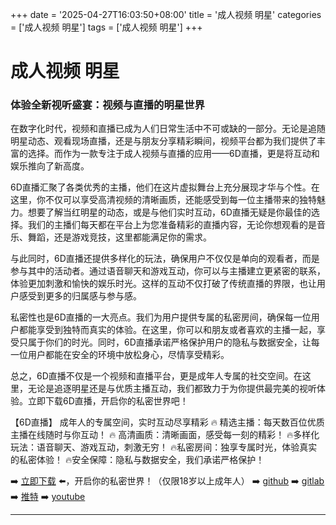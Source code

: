 +++
date = '2025-04-27T16:03:50+08:00'
title = '成人视频 明星'
categories = ['成人视频 明星']
tags = ['成人视频 明星']
+++

# 成人视频 明星

### 体验全新视听盛宴：视频与直播的明星世界

在数字化时代，视频和直播已成为人们日常生活中不可或缺的一部分。无论是追随明星动态、观看现场直播，还是与朋友分享精彩瞬间，视频平台都为我们提供了丰富的选择。而作为一款专注于成人视频与直播的应用——6D直播，更是将互动和娱乐推向了新高度。

6D直播汇聚了各类优秀的主播，他们在这片虚拟舞台上充分展现才华与个性。在这里，你不仅可以享受高清视频的清晰画质，还能感受到每一位主播带来的独特魅力。想要了解当红明星的动态，或是与他们实时互动，6D直播无疑是你最佳的选择。我们的主播们每天都在平台上为您准备精彩的直播内容，无论你想观看的是音乐、舞蹈，还是游戏竞技，这里都能满足你的需求。

与此同时，6D直播还提供多样化的玩法，确保用户不仅仅是单向的观看者，而是参与其中的活动者。通过语音聊天和游戏互动，你可以与主播建立更紧密的联系，体验更加刺激和愉快的娱乐时光。这样的互动不仅打破了传统直播的界限，也让用户感受到更多的归属感与参与感。

私密性也是6D直播的一大亮点。我们为用户提供专属的私密房间，确保每一位用户都能享受到独特而真实的体验。在这里，你可以和朋友或者喜欢的主播一起，享受只属于你们的时光。同时，6D直播承诺严格保护用户的隐私与数据安全，让每一位用户都能在安全的环境中放松身心，尽情享受精彩。

总之，6D直播不仅是一个视频和直播平台，更是成年人专属的社交空间。在这里，无论是追逐明星还是与优质主播互动，我们都致力于为你提供最完美的视听体验。立即下载6D直播，开启你的私密世界吧！

【6D直播】
成年人的专属空间，实时互动尽享精彩
🔥 精选主播：每天数百位优质主播在线随时与你互动！
🔥 高清画质：清晰画面，感受每一刻的精彩！
🔥多样化玩法：语音聊天、游戏互动，刺激无穷！
🔥私密房间：独享专属时光，体验真实的私密体验！
🔥安全保障：隐私与数据安全，我们承诺严格保护！

➡️ [立即下载](https://down123.s3.ap-east-1.amazonaws.com/down/down.html?channelCode=blog) ⬅️，开启你的私密世界！（仅限18岁以上成年人）
➡️ [github](https://aldult-live.github.io/)
➡️ [gitlab](https://seo-09598d.gitlab.io/)
➡️ [推特](https://x.com/wegame33)
➡️ [youtube](https://www.youtube.com/@6Dlive)

---
